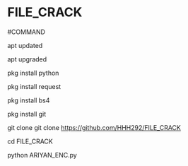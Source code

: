 # FILE_CRACK
#COMMAND

apt updated

apt upgraded

pkg install python

pkg install request

pkg install bs4

pkg install git

git clone git clone https://github.com/HHH292/FILE_CRACK

cd FILE_CRACK

python ARIYAN_ENC.py
